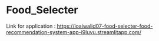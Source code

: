 # Food_Selecter

Link for application : https://loaiwalid07-food-selecter-food-recommendation-system-app-i9luvu.streamlitapp.com/
